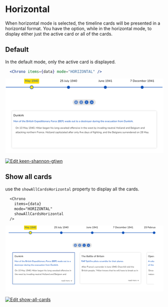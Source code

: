 # Horizontal

When horizontal mode is selected, the timeline cards will be presented in a horizontal format. You have the option, while in the horizontal mode, to display either just the active card or all of the cards.

## Default

In the default mode, only the active card is displayed.

```jsx
  <Chrono items={data} mode="HORIZONTAL" />
```

![horizontal-default](../assets/horizontal-default.png)

[![Edit keen-shannon-gtjwn](https://codesandbox.io/static/img/play-codesandbox.svg)](https://codesandbox.io/s/keen-shannon-gtjwn?fontsize=14&hidenavigation=1&theme=dark)

## Show all cards

use the `showAllCardsHorizontal` property to display all the cards.

```jsx{4}
  <Chrono
    items={data}
    mode="HORIZONTAL"
    showAllCardsHorizontal
  />
```

![horizontal-show-all](../assets/horizontal-show-all.png)

[![Edit show-all-cards](https://codesandbox.io/static/img/play-codesandbox.svg)](https://codesandbox.io/s/show-all-cards-5vuf2x?fontsize=14&hidenavigation=1&theme=dark)
